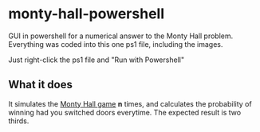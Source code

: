 # monty-hall-powershell
GUI in powershell for a numerical answer to the Monty Hall problem.
Everything was coded into this one ps1 file, including the images.

Just right-click the ps1 file and "Run with Powershell"

## What it does
It simulates the [Monty Hall game](https://en.wikipedia.org/wiki/Monty_Hall_problem) **n** times, and calculates the probability of winning had you switched doors everytime. The expected result is two thirds.
